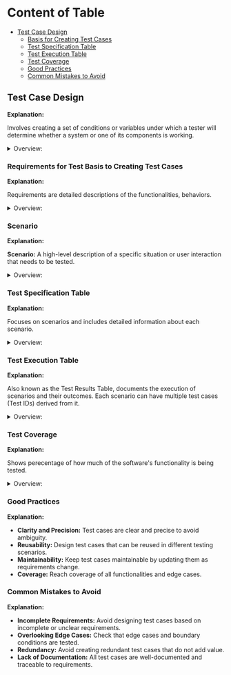 <!-- markdownlint-disable MD033 -->
# Content of Table

- [Test Case Design](#test-case-design)
  - [Basis for Creating Test Cases](basis-for-creating-test-cases)
  - [Test Specification Table](#test-specification-table)
  - [Test Execution Table](#test-execution-table)
  - [Test Coverage](#test-coverage)
  - [Good Practices](#good-practices)
  - [Common Mistakes to Avoid](#common-mistakes-to-avoid)

## Test Case Design

**Explanation:**

Involves creating a set of conditions or variables under which a tester will determine whether a system or one of its components is working.

<details>
    <summary>Overview:</summary>

- **Positive and Negative Test Cases:** Both expected (positive) and unexpected (negative) behaviors are tested.
- **Not Executed Test Cases:** Test cases that have been defined but not yet executed.
- **Functional and Non-Functional Test Cases:** Both functional requirements (what the system should do) and non-functional requirements (how the system should perform).
- **Boundary and Edge Cases:** Tests the boundaries and edges of input ranges.
- **Preconditions and Postconditions:** Specifies the conditions that must be met before and after the test is executed.
- **Test Case-Based Specification Table:** Focuses on individual test cases derived from scenarios, providing detailed descriptions of what needs to be tested.
- **Scenario-Based Test Specification Table:** Focuses on scenarios and includes detailed information about each scenario, along with the test cases and steps.
- **Create a Test Case (if necessary):** If the bug reveals a missing test case or an edge case that was not previously covered, create a new test case.

</details>

### Requirements for Test Basis to Creating Test Cases

**Explanation:**

Requirements are detailed descriptions of the functionalities, behaviors.

<details>
    <summary>Overview:</summary>

- **Sources of Requirements:**
  - **Requirement Specifications:**
    - Detailed documents that outline the system's functionalities.
    - Often created by business analysts or product owners.
  - **Design Documents:**
    - Design documents provide detailed descriptions of the system's architecture, components, interactions, and user interface (UI) design.
    - Help understanding how the system is built and how it should function.
  - **User Stories:**
    - Short descriptions of features from the perspective of the end user.
    - Commonly used in Agile methodologies when working in the team.
  - **Stakeholder Input:**
    - Feedback and requirements from stakeholders such as clients, users, and business analysts.
  - **Use Cases:**
    - Detailed scenarios that describe how users will interact with the system.
    - Use cases are typically documented in a **Use Case Document** or **Use Case Specification**.

</details>

### Scenario

**Explanation:**

**Scenario:** A high-level description of a specific situation or user interaction that needs to be tested.

<details>
    <summary>Overview:</summary>

- **Verify that:**
  - Verify that a user can navigate to the registration page.
  - Verify that a user can log in with valid credentials.
  - Verify that the mobile app works on different screen sizes.
- **Ensure that:**
  - Ensure that a user receives a push notification when a new message is received.
  - Ensure that a user can add an item to the shopping cart.
- **Check that:**
  - Check that the system displays an error message for invalid login attempts.
  - Check that the user can update their profile information.
- **Test that:**
  - Test that the GPS navigation system calculates the correct route.
  - Test that the voice assistant sets a reminder correctly.

</details>

### Test Specification Table

**Explanation:**

Focuses on scenarios and includes detailed information about each scenario.

<details>
    <summary>Overview:</summary>

- **Test Case-Based Specification Table:**

    1. **Test Case ID:** A unique identifier for each test scenario.
    2. **Test Case Description:** A high-level description of the scenario being tested.
    3. **Preconditions:** Any conditions that must be met before the scenario can be executed.
    4. **Test Data:** Specific data to be used during the scenario.
    5. **Expected Results:** The expected outcome of the scenario.
    6. **Postconditions:** Any conditions that should be met after the scenario is executed.

- **Scenario-Based Test Specification Table**

    1. **Scenario ID:** A unique identifier for each test scenario.
    2. **Scenario Description:** A high-level description of the scenario being tested.
    3. **Preconditions:** Any conditions that must be met before the scenario can be executed.
    4. **Test Case ID:** A unique identifier for each test case derived from the scenario.
    5. **Test Case Description:** A detailed description of the test case.
    6. **Test Data:** Specific data to be used during the test case.
    7. **Expected Results:** The expected outcome of the test case.
    8. **Postconditions:** Any conditions that should be met after the test case is executed.

- *Test Steps(Optional):* Because they may not be needed for all test cases, especially those focusing on specific inputs or conditions. They are more useful for test cases that involve navigating through different pages or performing a sequence of actions. Preparing test steps is good practice for future end-to-end (E2E) testing.

</details>

### Test Execution Table

**Explanation:**

Also known as the Test Results Table, documents the execution of scenarios and their outcomes. Each scenario can have multiple test cases (Test IDs) derived from it.

<details>
    <summary>Overview:</summary>

1. **Test ID:** A unique identifier for each test case within the scenario.
2. **Execution Date:** The date when the test case was executed.
3. **Actual Results:** The actual outcome of the test case.
4. **Pass/Fail Status:** Indicates whether the test case passed or failed.
5. **Comments/Defects:** Any additional comments or details about defects found during testing.

- *Scenario ID(Optional):* A unique identifier for each test scenario. Useful when test cases are derived from high-level scenario. When using specific functional and non-functional testing techniques, scenarios may not be explicitly defined.

- *Tester Name (Optional):* The name of the person who executed the test case. This is useful for manual testing but may not be necessary for automated tests.

</details>

### Test Coverage

**Explanation:**

Shows perecentage of how much of the software's functionality is being tested.

<details>
    <summary>Overview:</summary>

1. **Coverage Criteria:** Different criteria can be used to measure test coverage:
    - **Code Coverage:**  By developers, the extent to which the source code of a program is executed when a particular test suite runs.
    - **Requirements coverage:** By testers and QA teams which the specified requirements (both functional and non-functional) calculate percentage of test case how widely the system have been tested.
    - **Functional coverage:** By testers and QA teams based specified functionality of a software system calculate overall percetage what has been tested.
2. **Measuring Coverage:** Tools and techniques for measuring test coverage, such as code coverage tools that measure the percentage of code executed by the tests.
    - **Based what we Calculate:**
        - Identify Criteria wich one gonna be test (code, requirements, functional).
        - Map test cases and choose those criteria test case wich will be gonna check coverage.
        - Execute test cases and record results it's (pass/fail).
        - Calculate the percentage of requirements that have been tested.
    - **Pass/Fail Status:** The coverage percentage includes all tested requirements, regardless of whether the test cases passed or failed.
    - **Coverage calcualtion formula:** `coverage = (tested_requirements / total_requirements) * 100`.
    - **Achieving 100% coverage:** For all requirements or functionalities is an ideal goal, it is not practical or possible due to various constraints such as time, resources, and the complexity of the software.
    - **Coverage reflect:** To which the requirement has been fully tested. If any test case for a requirement is not executed, it means that the requirement has not been completely tested.
3. **Improving Coverage:** Strategies for improving test coverage, such as adding more test cases to cover untested areas and using different test design techniques to identify gaps.

</details>

### Good Practices

**Explanation:**

- **Clarity and Precision:** Test cases are clear and precise to avoid ambiguity.
- **Reusability:** Design test cases that can be reused in different testing scenarios.
- **Maintainability:** Keep test cases maintainable by updating them as requirements change.
- **Coverage:** Reach coverage of all functionalities and edge cases.

### Common Mistakes to Avoid

**Explanation:**

- **Incomplete Requirements:** Avoid designing test cases based on incomplete or unclear requirements.
- **Overlooking Edge Cases:** Check that edge cases and boundary conditions are tested.
- **Redundancy:** Avoid creating redundant test cases that do not add value.
- **Lack of Documentation:**  All test cases are well-documented and traceable to requirements.
